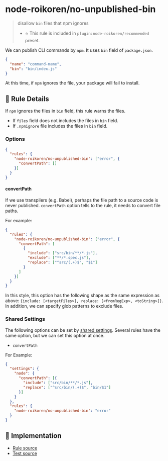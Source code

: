 # node-roikoren/no-unpublished-bin
> disallow `bin` files that npm ignores
> - ⭐️ This rule is included in `plugin:node-roikoren/recommended` preset.

We can publish CLI commands by `npm`. It uses `bin` field of `package.json`.

```json
{
  "name": "command-name",
  "bin": "bin/index.js"
}
```

At this time, if `npm` ignores the file, your package will fail to install.

## 📖 Rule Details

If `npm` ignores the files in `bin` field, this rule warns the files.

- If `files` field does not includes the files in `bin` field.
- If `.npmignore` file includes the files in `bin` field.

### Options

```json
{
  "rules": {
    "node-roikoren/no-unpublished-bin": ["error", {
      "convertPath": []
    }]
  }
}
```

#### convertPath

If we use transpilers (e.g. Babel), perhaps the file path to a source code is never published.
`convertPath` option tells to the rule, it needs to convert file paths.

For example:

```json
{
  "rules": {
    "node-roikoren/no-unpublished-bin": ["error", {
      "convertPath": [
        {
          "include": ["src/bin/**/*.js"],
          "exclude": ["**/*.spec.js"],
          "replace": ["^src/(.+)$", "$1"]
        }
      ]
    }]
  }
}
```

In this style, this option has the following shape as the same expression as above: `{include: [<targetFiles>], replace: [<fromRegExp>, <toString>]}`.
In addition, we can specify glob patterns to exclude files.


### Shared Settings

The following options can be set by [shared settings](http://eslint.org/docs/user-guide/configuring.html#adding-shared-settings).
Several rules have the same option, but we can set this option at once.

- `convertPath`

For Example:

```json
{
  "settings": {
    "node": {
      "convertPath": [{
        "include": ["src/bin/**/*.js"],
        "replace": ["^src/bin/(.+)$", "bin/$1"]
      }]
    }
  },
  "rules": {
    "node-roikoren/no-unpublished-bin": "error"
  }
}
```

## 🔎 Implementation

- [Rule source](https://github.com/roikoren755/eslint-plugin-node/blob/v1.0.0/src/rules/no-unpublished-bin.ts)
- [Test source](https://github.com/roikoren755/eslint-plugin-node/blob/v1.0.0/tests/src/rules/no-unpublished-bin.ts)
